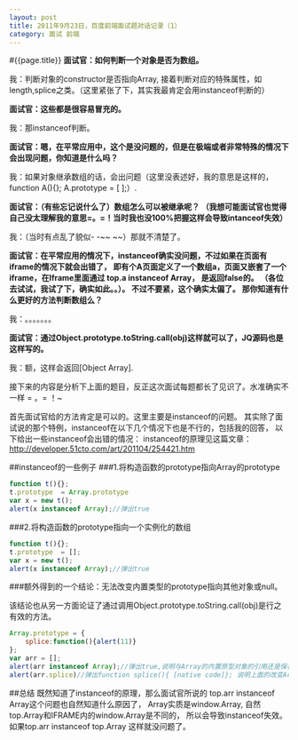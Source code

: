 ```yaml
---
layout: post
title: 2011年9月23日，百度前端面试题对话记录（1）
category: 面试 前端
---
```

#{{page.title}}
**面试官：如何判断一个对象是否为数组。**

我：判断对象的constructor是否指向Array, 接着判断对应的特殊属性，如length,splice之类。（这里紧张了下，其实我最肯定会用instanceof判断的）

**面试官：这些都是很容易冒充的。**

我：那instanceof判断。

**面试官：嗯，在平常应用中，这个是没问题的，但是在极端或者非常特殊的情况下会出现问题，你知道是什么吗？**

我：如果对象继承数组的话，会出问题（这里没表述好，我的意思是这样的，function A(){}; A.prototype = [ ];）.

**面试官：（有些忘记说什么了）数组怎么可以被继承呢？
（我想可能面试官也觉得自己没太理解我的意思=。=！当时我也没100%把握这样会导致intanceof失效）**

我：（当时有点乱了貌似- -~~ ~~）那就不清楚了。

**面试官：在平常应用的情况下，instanceof确实没问题，不过如果在页面有iframe的情况下就会出错了，
即有个A页面定义了一个数组a，页面又嵌套了一个iframe，在Iframe里面通过 top.a instanceof Array， 是返回false的。
（各位去试试，我试了下，确实如此。。）。
不过不要紧，这个确实太偏了。 那你知道有什么更好的方法判断数组么？**

我：。。。。。。。

**面试官：通过Object.prototype.toString.call(obj)这样就可以了，JQ源码也是这样写的。**

我：额，这样会返回[Object Array].

接下来的内容是分析下上面的题目，反正这次面试每题都长了见识了。水准确实不一样 = 。= ！~

首先面试官给的方法肯定是可以的。这里主要是instanceof的问题。
其实除了面试说的那个特例，instanceof在以下几个情况下也是不行的，包括我的回答，
以下给出一些instanceof会出错的情况： instanceof的原理见这篇文章：<http://developer.51cto.com/art/201104/254421.htm>

##instanceof的一些例子
###1.将构造函数的prototype指向Array的prototype
```javascript
function t(){};
t.prototype  = Array.prototype
var x = new t();
alert(x instanceof Array);//弹出true
```
###2.将构造函数的prototype指向一个实例化的数组
```javascript
function t(){};
t.prototype  = [];
var x = new t();
alert(x instanceof Array);//弹出true
```
###额外得到的一个结论：无法改变内置类型的prototype指向其他对象或null。

该结论也从另一方面论证了通过调用Object.prototype.toString.call(obj)是行之有效的方法。

```javascript
Array.prototype = {
    splice:function(){alert(11)}
};
var arr = [];
alert(arr instanceof Array);//弹出true,说明与Array的内置原型对象的引用还是保存着的
alert(arr.splice)//弹出function splice(){ [native code]}; 说明上面的改变Array原型指向的代码失效，浏览器静默失败。
```
##总结
既然知道了instanceof的原理，那么面试官所说的 top.arr instanceof Array这个问题也自然知道什么原因了，
Array实质是window.Array, 自然top.Array和IFRAME内的window.Array是不同的，
所以会导致instanceof失效。如果top.arr instanceof top.Array 这样就没问题了。

